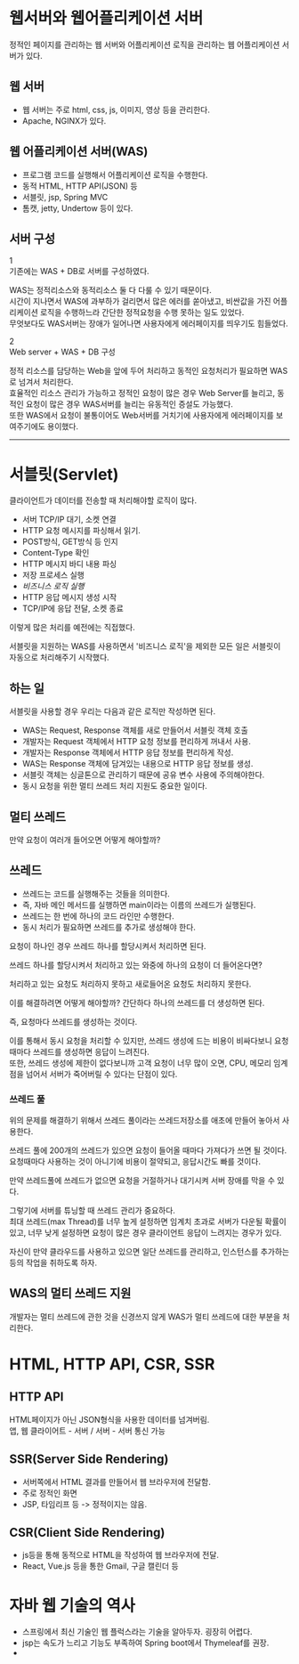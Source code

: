# 웹서버와 웹어플리케이션 서버

정적인 페이지를 관리하는 웹 서버와 어플리케이션 로직을 관리하는 웹 어플리케이션 서버가 있다.

## 웹 서버

- 웹 서버는 주로 html, css, js, 이미지, 영상 등을 관리한다.
- Apache, NGINX가 있다.

## 웹 어플리케이션 서버(WAS)

- 프로그램 코드를 실행해서 어플리케이션 로직을 수행한다.
- 동적 HTML, HTTP API(JSON) 등
- 서블릿, jsp, Spring MVC
- 톰캣, jetty, Undertow 등이 있다.


## 서버 구성
1  
기존에는 WAS + DB로 서버를 구성하였다.

WAS는 정적리소스와 동적리소스 둘 다 다룰 수 있기 때문이다.  
시간이 지나면서 WAS에 과부하가 걸리면서 많은 에러를 쏟아냈고, 비싼값을 가진 어플리케이션 로직을 수행하느라 간단한 정적요청을 수행 못하는 일도 있었다.  
무엇보다도 WAS서버는 장애가 일어나면 사용자에게 에러페이지를 띄우기도 힘들었다.

2  
Web server + WAS + DB 구성

정적 리소스를 담당하는 Web을 앞에 두어 처리하고 동적인 요청처리가 필요하면 WAS로 넘겨서 처리한다.  
효율적인 리소스 관리가 가능하고 정적인 요청이 많은 경우 Web Server를 늘리고, 동적인 요청이 많은 경우 WAS서버를 늘리는 유동적인 증설도 가능했다.  
또한 WAS에서 요청이 불통이어도 Web서버를 거치기에 사용자에게 에러페이지를 보여주기에도 용이했다.

-----  

# 서블릿(Servlet)

클라이언트가 데이터를 전송할 때 처리해야할 로직이 많다.

- 서버 TCP/IP 대기, 소켓 연결
- HTTP 요청 메시지를 파싱해서 읽기.
- POST방식, GET방식 등 인지
- Content-Type 확인
- HTTP 메시지 바디 내용 파싱 
- 저장 프로세스 실행
- *비즈니스 로직 실행*
- HTTP 응답 메시지 생성 시작
- TCP/IP에 응답 전달, 소켓 종료

이렇게 많은 처리를 예전에는 직접했다.

서블릿을 지원하는 WAS를 사용하면서 '비즈니스 로직'을 제외한 모든 일은 서블릿이 자동으로 처리해주기 시작했다.

## 하는 일

서블릿을 사용할 경우 우리는 다음과 같은 로직만 작성하면 된다.
- WAS는 Request, Response 객체를 새로 만들어서 서블릿 객체 호출
- 개발자는 Request 객체에서 HTTP 요청 정보를 편리하게 꺼내서 사용.
- 개발자는 Response 객체에서 HTTP 응답 정보를 편리하게 작성.
- WAS는 Response 객체에 담겨있는 내용으로 HTTP 응답 정보를 생성.
- 서블릿 객체는 싱글톤으로 관리하기 때문에 공유 변수 사용에 주의해야한다.
- 동시 요청을 위한 멀티 쓰레드 처리 지원도 중요한 일이다.

## 멀티 쓰레드

만약 요청이 여러개 들어오면 어떻게 해야할까?

## 쓰레드  

- 쓰레드는 코드를 실행해주는 것들을 의미한다.
- 즉, 자바 메인 메서드를 실행하면 main이라는 이름의 쓰레드가 실행된다.
- 쓰레드는 한 번에 하나의 코드 라인만 수행한다.
- 동시 처리가 필요하면 쓰레드를 추가로 생성해야 한다.

요청이 하나인 경우 쓰레드 하나를 할당시켜서 처리하면 된다.

쓰레드 하나를 할당시켜서 처리하고 있는 와중에 하나의 요청이 더 들어온다면?

처리하고 있는 요청도 처리하지 못하고 새로들어온 요청도 처리하지 못한다.

이를 해결하려면 어떻게 해야할까?
간단하다 하나의 쓰레드를 더 생성하면 된다.

즉, 요청마다 쓰레드를 생성하는 것이다.

이를 통해서 동시 요청을 처리할 수 있지만, 쓰레드 생성에 드는 비용이 비싸다보니 요청때마다 쓰레드를 생성하면 응답이 느려진다.  
또한, 쓰레드 생성에 제한이 없다보니까 고객 요청이 너무 많이 오면, CPU, 메모리 임계점을 넘어서 서버가 죽어버릴 수 있다는 단점이 있다.

### 쓰레드 풀

위의 문제를 해결하기 위해서 쓰레드 풀이라는 쓰레드저장소를 애초에 만들어 놓아서 사용한다.

쓰레드 풀에 200개의 쓰레드가 있으면 요청이 들어올 때마다 가져다가 쓰면 될 것이다. 요청때마다 사용하는 것이 아니기에 비용이 절약되고, 응답시간도 빠를 것이다.

만약 쓰레드풀에 쓰레드가 없으면 요청을 거절하거나 대기시켜 서버 장애를 막을 수 있다.

그렇기에 서버를 튜닝할 때 쓰레드 관리가 중요하다.  
최대 쓰레드(max Thread)를 너무 높게 설정하면 임계치 초과로 서버가 다운될 확률이 있고, 너무 낮게 설정하면 요청이 많은 경우 클라이언트 응답이 느려지는 경우가 있다.  

자신이 만약 클라우드를 사용하고 있으면 일단 쓰레드를 관리하고, 인스턴스를 추가하는 등의 작업을 취하도록 하자.

## WAS의 멀티 쓰레드 지원

개발자는 멀티 쓰레드에 관한 것을 신경쓰지 않게 WAS가 멀티 쓰레드에 대한 부분을 처리한다.  

# HTML, HTTP API, CSR, SSR

## HTTP API

HTML페이지가 아닌 JSON형식을 사용한 데이터를 넘겨버림.  
앱, 웹 클라이어트 - 서버 / 서버 - 서버 통신 가능

## SSR(Server Side Rendering)

- 서버쪽에서 HTML 결과를 만들어서 웹 브라우저에 전달함.
- 주로 정적인 화면
- JSP, 타임리프 등 -> 정적이지는 않음.

## CSR(Client Side Rendering)

- js등을 통해 동적으로 HTML을 작성하여 웹 브라우저에 전달.
- React, Vue.js 등을 통한 Gmail, 구글 캘린더 등 

# 자바 웹 기술의 역사

- 스프링에서 최신 기술인 웹 플럭스라는 기술을 알아두자. 굉장히 어렵다.
- jsp는 속도가 느리고 기능도 부족하여 Spring boot에서 Thymeleaf를 권장.
- 


